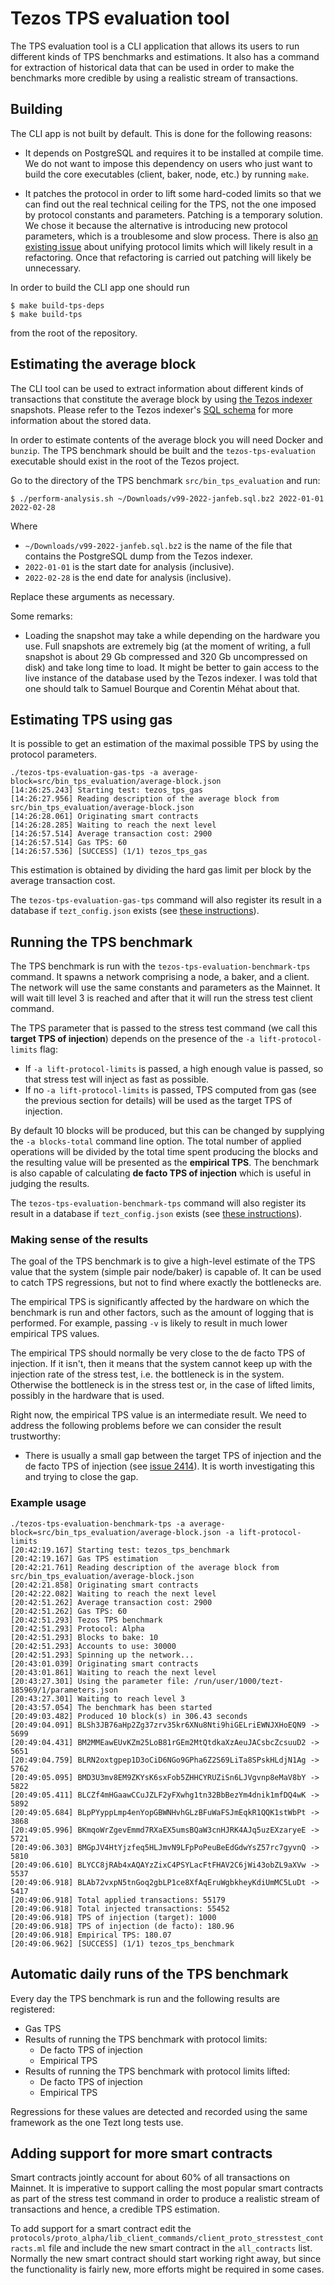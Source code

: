 # Tezos TPS evaluation tool

The TPS evaluation tool is a CLI application that allows its users to run
different kinds of TPS benchmarks and estimations. It also has a command for
extraction of historical data that can be used in order to make the
benchmarks more credible by using a realistic stream of transactions.

## Building

The CLI app is not built by default. This is done for the following reasons:

* It depends on PostgreSQL and requires it to be installed at compile time.
  We do not want to impose this dependency on users who just want to build
  the core executables (client, baker, node, etc.) by running `make`.

* It patches the protocol in order to lift some hard-coded limits so that we
  can find out the real technical ceiling for the TPS, not the one imposed
  by protocol constants and parameters. Patching is a temporary solution. We
  chose it because the alternative is introducing new protocol parameters,
  which is a troublesome and slow process. There is also [an existing
  issue][unify-protocol-limits] about unifying protocol limits which will
  likely result in a refactoring. Once that refactoring is carried out
  patching will likely be unnecessary.

In order to build the CLI app one should run

```
$ make build-tps-deps
$ make build-tps
```

from the root of the repository.

## Estimating the average block

The CLI tool can be used to extract information about different kinds of
transactions that constitute the average block by using [the Tezos
indexer](https://gitlab.com/nomadic-labs/tezos-indexer) snapshots. Please
refer to the Tezos indexer's [SQL
schema](https://gitlab.com/nomadic-labs/tezos-indexer/-/tree/master/src/db-schema)
for more information about the stored data.

In order to estimate contents of the average block you will need Docker and
`bunzip`. The TPS benchmark should be built and the `tezos-tps-evaluation`
executable should exist in the root of the Tezos project.

Go to the directory of the TPS benchmark `src/bin_tps_evaluation` and run:

```
$ ./perform-analysis.sh ~/Downloads/v99-2022-janfeb.sql.bz2 2022-01-01 2022-02-28
```

Where

* `~/Downloads/v99-2022-janfeb.sql.bz2` is the name of the file that
  contains the PostgreSQL dump from the Tezos indexer.
* `2022-01-01` is the start date for analysis (inclusive).
* `2022-02-28` is the end date for analysis (inclusive).

Replace these arguments as necessary.

Some remarks:

* Loading the snapshot may take a while depending on the hardware you use.
  Full snapshots are extremely big (at the moment of writing, a full snapshot
  is about 29 Gb compressed and 320 Gb uncompressed on disk) and take long
  time to load. It might be better to gain access to the live instance of
  the database used by the Tezos indexer. I was told that one should talk to
  Samuel Bourque and Corentin Méhat about that.

## Estimating TPS using gas

It is possible to get an estimation of the maximal possible TPS by using the
protocol parameters.

```
./tezos-tps-evaluation-gas-tps -a average-block=src/bin_tps_evaluation/average-block.json
[14:26:25.243] Starting test: tezos_tps_gas
[14:26:27.956] Reading description of the average block from src/bin_tps_evaluation/average-block.json
[14:26:28.061] Originating smart contracts
[14:26:28.285] Waiting to reach the next level
[14:26:57.514] Average transaction cost: 2900
[14:26:57.514] Gas TPS: 60
[14:26:57.536] [SUCCESS] (1/1) tezos_tps_gas
```

This estimation is obtained by dividing the hard gas limit per block by the
average transaction cost.

The `tezos-tps-evaluation-gas-tps` command will also register its result in
a database if `tezt_config.json` exists (see [these
instructions][long-tezts-locally]).

## Running the TPS benchmark

The TPS benchmark is run with the `tezos-tps-evaluation-benchmark-tps`
command. It spawns a network comprising a node, a baker, and a client. The
network will use the same constants and parameters as the Mainnet. It will
wait till level 3 is reached and after that it will run the stress test
client command.

The TPS parameter that is passed to the stress test command (we call this
**target TPS of injection**) depends on the presence of the
`-a lift-protocol-limits` flag:

* If `-a lift-protocol-limits` is passed, a high enough value is passed, so
  that stress test will inject as fast as possible.
* If no `-a lift-protocol-limits` is passed, TPS computed from gas (see the
  previous section for details) will be used as the target TPS of injection.

By default 10 blocks will be produced, but this can be changed by supplying
the `-a blocks-total` command line option. The total number of applied
operations will be divided by the total time spent producing the blocks and
the resulting value will be presented as the **empirical TPS**. The
benchmark is also capable of calculating **de facto TPS of injection** which
is useful in judging the results.

The `tezos-tps-evaluation-benchmark-tps` command will also register its
result in a database if `tezt_config.json` exists (see [these
instructions][long-tezts-locally]).

### Making sense of the results

The goal of the TPS benchmark is to give a high-level estimate of the TPS
value that the system (simple pair node/baker) is capable of. It can be used
to catch TPS regressions, but not to find where exactly the bottlenecks are.

The empirical TPS is significantly affected by the hardware on which the
benchmark is run and other factors, such as the amount of logging that is
performed. For example, passing `-v` is likely to result in much lower
empirical TPS values.

The empirical TPS should normally be very close to the de facto TPS of
injection. If it isn't, then it means that the system cannot keep up with
the injection rate of the stress test, i.e. the bottleneck is in the system.
Otherwise the bottleneck is in the stress test or, in the case of lifted
limits, possibly in the hardware that is used.

Right now, the empirical TPS value is an intermediate result. We need to
address the following problems before we can consider the result
trustworthy:

* There is usually a small gap between the target TPS of injection and the
  de facto TPS of injection (see [issue 2414][issue-2414]). It is worth
  investigating this and trying to close the gap.

### Example usage

```
./tezos-tps-evaluation-benchmark-tps -a average-block=src/bin_tps_evaluation/average-block.json -a lift-protocol-limits
[20:42:19.167] Starting test: tezos_tps_benchmark
[20:42:19.167] Gas TPS estimation
[20:42:21.761] Reading description of the average block from src/bin_tps_evaluation/average-block.json
[20:42:21.858] Originating smart contracts
[20:42:22.082] Waiting to reach the next level
[20:42:51.262] Average transaction cost: 2900
[20:42:51.262] Gas TPS: 60
[20:42:51.293] Tezos TPS benchmark
[20:42:51.293] Protocol: Alpha
[20:42:51.293] Blocks to bake: 10
[20:42:51.293] Accounts to use: 30000
[20:42:51.293] Spinning up the network...
[20:43:01.039] Originating smart contracts
[20:43:01.861] Waiting to reach the next level
[20:43:27.301] Using the parameter file: /run/user/1000/tezt-185969/1/parameters.json
[20:43:27.301] Waiting to reach level 3
[20:43:57.054] The benchmark has been started
[20:49:03.482] Produced 10 block(s) in 306.43 seconds
[20:49:04.091] BLSh3JB76aHp2Zg37zrv35kr6XNu8Nti9hiGELriEWNJXHoEQN9 -> 5699
[20:49:04.431] BM2MMEawEUvKZm25LoB81rGEm2MtQtdkaXzAeuJACsbcZcsuuD2 -> 5651
[20:49:04.759] BLRN2oxtgpep1D3oCiD6NGo9GPha6Z2S69LiTa8SPskHLdjN1Ag -> 5762
[20:49:05.095] BMD3U3mv8EM9ZKYsK6sxFob5ZHHCYRUZiSn6LJVgvnp8eMaV8bY -> 5822
[20:49:05.411] BLCZf4mHGaawCCuJZLF2yFXwhg1tn32BbBezYm4dnik1mfDQ4wK -> 5892
[20:49:05.684] BLpPYyppLmp4enYopGBWNHvhGLzBFuWaFSJmEqkR1QQK1stWbPt -> 3868
[20:49:05.996] BKmqoWrZgevEmmd7RXaEX5umsBQaW3cnHJRK4AJq5uzEXzaryeE -> 5721
[20:49:06.303] BMGpJV4HtYjzfeq5HLJmvN9LFpPoPeuBeEdGdwYsZ57rc7gyvnQ -> 5810
[20:49:06.610] BLYCC8jRAb4xAQAYzZixC4PSYLacFtFHAV2C6jWi43obZL9aXVw -> 5537
[20:49:06.918] BLAb72vxpN5tnGoq2gbLP1ce8XfAqEruWgbkheyKdiUmMC5LuDt -> 5417
[20:49:06.918] Total applied transactions: 55179
[20:49:06.918] Total injected transactions: 55452
[20:49:06.918] TPS of injection (target): 1000
[20:49:06.918] TPS of injection (de facto): 180.96
[20:49:06.918] Empirical TPS: 180.07
[20:49:06.962] [SUCCESS] (1/1) tezos_tps_benchmark
```

## Automatic daily runs of the TPS benchmark

Every day the TPS benchmark is run and the following results are registered:

* Gas TPS
* Results of running the TPS benchmark with protocol limits:
  * De facto TPS of injection
  * Empirical TPS
* Results of running the TPS benchmark with protocol limits lifted:
  * De facto TPS of injection
  * Empirical TPS

Regressions for these values are detected and recorded using the same
framework as the one Tezt long tests use.

## Adding support for more smart contracts

Smart contracts jointly account for about 60% of all transactions on
Mainnet. It is imperative to support calling the most popular smart
contracts as part of the stress test command in order to produce a realistic
stream of transactions and hence, a credible TPS estimation.

To add support for a smart contract edit the
`protocols/proto_alpha/lib_client_commands/client_proto_stresstest_contracts.ml`
file and include the new smart contract in the `all_contracts` list.
Normally the new smart contract should start working right away, but since
the functionality is fairly new, more efforts might be required in some
cases.

[unify-protocol-limits]: https://gitlab.com/tezos/tezos/-/issues/2089
[long-tezts-locally]: http://tezos.gitlab.io/developer/long-tezts.html#testing-your-benchmarks-locally
[issue-2414]: https://gitlab.com/tezos/tezos/-/issues/2414
